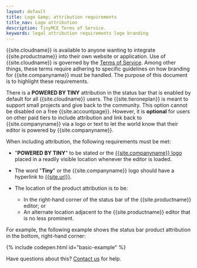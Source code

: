 ```yaml
---
layout: default
title: Logo &amp; attribution requirements
title_nav: Logo attribution
description: TinyMCE Terms of Service.
keywords: legal attribution requirements logo branding
---
```

{{site.cloudname}} is available to anyone wanting to integrate {{site.productname}} into their own website or application. Use of {{site.cloudname}} is governed by the [Terms of Service](https://about.tiny.cloud/legal/tiny-cloud-services-subscription-agreement/). Among other things, these terms require adhering to specific guidelines on how branding for {{site.companyname}} must be handled. The purpose of this document is to highlight these requirements.

There is a **POWERED BY TINY** attribution in the status bar that is enabled by default for all {{site.cloudname}} users. The {{site.tieroneplan}} is meant to support small projects and give back to the community. This option cannot be disabled on a free {{site.accountpage}}. However, it is **optional** for users on other paid tiers to include attribution and link back to {{site.companyname}} via a logo or text to let the world know that their editor is powered by {{site.companyname}}.

When including attribution, the following requirements must be met:

* "**POWERED BY TINY**" to be stated or the [{{site.companyname}} logo]({{site.url}}/guidelines/#logo) placed in a readily visible location whenever the editor is loaded.
* The word "**Tiny**" or the {{site.companyname}} logo should have a hyperlink to [{{site.url}}]({{site.url}}).
* The location of the product attribution is to be:

  * In the right-hand corner of the status bar of the {{site.productname}} editor; or
  * An alternate location adjacent to the {{site.productname}} editor that is no less prominent.

For example, the following example shows the status bar product attribution in the bottom, right-hand corner:

{% include codepen.html id="basic-example" %}

Have questions about this? [Contact us]({{site.contactpage}}) for help.

